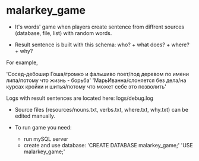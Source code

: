 # malarkey_game
- It's words' game when players create sentence from diffrent sources (database, file, list) with random words. 

- Result sentence is built with this schema: who? + what does? + where? + why?

For example, 

'Сосед-дебошир Гоша/громко и фальшиво поет/под деревом по имени липа/потому что жизнь - борьба'
'МарьИванна/слоняется без дела/на курсах кройки и шитья/потому что может себе это позволить'

Logs with result sentences are located here: logs/debug.log

- Source files (resources/nouns.txt, verbs.txt, where.txt, why.txt) can be edited manually.

- To run game you need:
   - run mySQL server
   - create and use database: 'CREATE DATABASE malarkey_game;'    'USE malarkey_game;'
